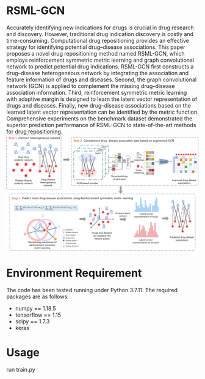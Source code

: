 # RSML-GCN
  Accurately identifying new indications for drugs is crucial in drug research and discovery. However, traditional drug indication discovery is costly and time-consuming. Computational drug repositioning provides an effective strategy for identifying potential drug–disease associations. This paper proposes a novel drug repositioning method named RSML-GCN, which employs reinforcement symmetric metric learning and graph convolutional network to predict potential drug indications. RSML-GCN first constructs a drug–disease heterogeneous network by integrating the association and feature information of drugs and diseases. Second, the graph convolutional network (GCN) is applied to complement the missing drug–disease association information. Third, reinforcement symmetric metric learning with adaptive margin is designed to learn the latent vector representation of drugs and diseases. Finally, new drug–disease associations based on the learned latent vector representation can be identified by the metric function. Comprehensive experiments on the benchmark dataset demonstrated the superior prediction performance of RSML-GCN to state-of-the-art methods for drug repositioning.
  ![image](https://github.com/chlizhu/RSML-GCN/blob/main/images/Figure.png)
# Environment Requirement
  The code has been tested running under Python 3.7.11. The required packages are as follows:
  * numpy == 1.18.5
  * tensorflow == 1.15
  * scipy == 1.7.3
  * keras
# Usage
run train.py
